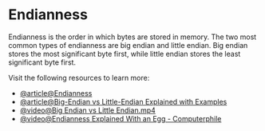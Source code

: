 # Endianness

Endianness is the order in which bytes are stored in memory. The two most common types of endianness are big endian and little endian. Big endian stores the most significant byte first, while little endian stores the least significant byte first.

Visit the following resources to learn more:

- [@article@Endianness](https://developer.mozilla.org/en-US/docs/Glossary/Endianness)
- [@article@Big-Endian vs Little-Endian Explained with Examples](https://www.freecodecamp.org/news/what-is-endianness-big-endian-vs-little-endian/)
- [@video@Big Endian vs Little Endian.mp4](https://www.youtube.com/watch?v=JrNF0KRAlyo)
- [@video@Endianness Explained With an Egg - Computerphile](https://www.youtube.com/watch?v=NcaiHcBvDR4)

